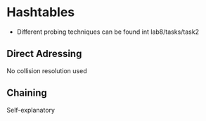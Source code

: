 # Hashtables

* Different probing techniques can be found int lab8/tasks/task2

## Direct Adressing

No collision resolution used

## Chaining

Self-explanatory